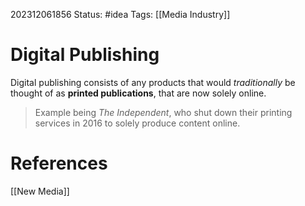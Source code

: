 202312061856
Status: #idea
Tags: [[Media Industry]]

# Digital Publishing

Digital publishing consists of any products that would *traditionally* be thought of as **printed publications**, that are now solely online.

>Example being *The Independent*, who shut down their printing services in 2016 to solely produce content online.

# **References**


[[New Media]]